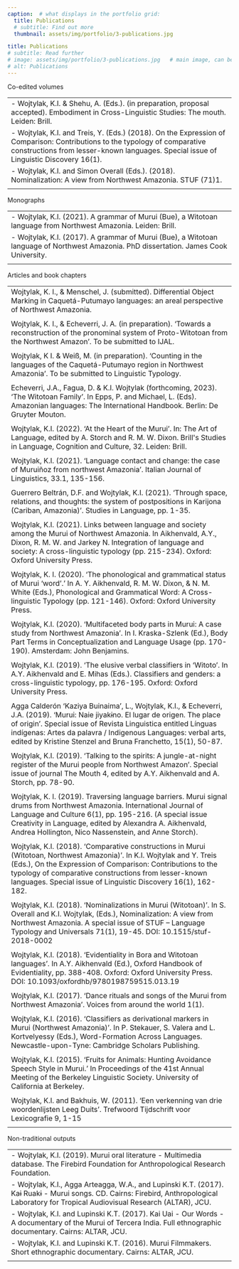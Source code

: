 ```yaml
---
caption:  # what displays in the portfolio grid:
  title: Publications
  # subtitle: Find out more
  thumbnail: assets/img/portfolio/3-publications.jpg

title: Publications
# subtitle: Read further
# image: assets/img/portfolio/3-publications.jpg   # main image, can be a link or a file in assets/img/portfolio
# alt: Publications
---
```


<p class="item-intro text-muted">Co-edited volumes</p>

|                                                                                                                                                                                                                     |
|:--------------------------------------------------------------------------------------------------------------------------------------------------------------------------------------------------------------------|
| - Wojtylak, K.I. & Shehu, A. (Eds.). (in preparation, proposal accepted). Embodiment in Cross-Linguistic Studies: The mouth. Leiden: Brill.                                                                         |
| - Wojtylak, K.I. and Treis, Y. (Eds.) (2018). On the Expression of Comparison: Contributions to the typology of comparative constructions from lesser-known languages. Special issue of Linguistic Discovery 16(1). |
| - Wojtylak, K.I. and Simon Overall (Eds.). (2018). Nominalization: A view from Northwest Amazonia. STUF (71)1.                                                                                                      |
|                                                                                                                                                                                                                     |

<p class="item-intro text-muted">Monographs</p>

|                                                                                                                                      |
|:-------------------------------------------------------------------------------------------------------------------------------------|
| - Wojtylak, K.I. (2021). A grammar of Murui (Bue), a Witotoan language from Northwest Amazonia. Leiden: Brill.                         |
| - Wojtylak, K.I. (2017). A grammar of Murui (Bue), a Witotoan language of Northwest Amazonia. PhD dissertation. James Cook University. |
|                                                                                                                                      |

<p class="item-intro text-muted">Articles and book chapters</p>

|                                                                                                                                                                                                                                                                                                                                       |
|:--------------------------------------------------------------------------------------------------------------------------------------------------------------------------------------------------------------------------------------------------------------------------------------------------------------------------------------|
| Wojtylak, K. I., & Menschel, J. (submitted). Differential Object Marking in Caquetá-Putumayo languages: an areal perspective of Northwest Amazonia.                                                                                                                                                                                   |
|                                                                                                                                                                                                                                                                                                                                       |
| Wojtylak, K. I., & Echeverri, J. A. (in preparation). ‘Towards a reconstruction of the pronominal system of Proto-Witotoan from the Northwest Amazon’. To be submitted to IJAL.                                                                                                                                                       |
|                                                                                                                                                                                                                                                                                                                                       |
| Wojtylak, K I. & Weiß, M. (in preparation). ‘Counting in the languages of the Caquetá-Putumayo region in Northwest Amazonia’. To be submitted to Linguistic Typology.                                                                                                                                                                 |
|                                                                                                                                                                                                                                                                                                                                       |
| Echeverri, J.A., Fagua, D. & K.I. Wojtylak (forthcoming, 2023). ‘The Witotoan Family’. In Epps, P. and Michael, L. (Eds). Amazonian languages: The International Handbook. Berlin: De Gruyter Mouton.                                                                                                                                 |
|                                                                                                                                                                                                                                                                                                                                       |
| Wojtylak, K.I. (2022). ‘At the Heart of the Murui’. In: The Art of Language, edited by A. Storch and R. M. W. Dixon. Brill's Studies in Language, Cognition and Culture, 32. Leiden: Brill.                                                                                                                                           |
|                                                                                                                                                                                                                                                                                                                                       |
| Wojtylak, K.I. (2021). ‘Language contact and change: the case of Muruiñoz from northwest Amazonia’. Italian Journal of Linguistics, 33.1, 135-156.                                                                                                                                                                                    |
|                                                                                                                                                                                                                                                                                                                                       |
| Guerrero Beltrán, D.F. and Wojtylak, K.I. (2021). ‘Through space, relations, and thoughts: the system of postpositions in Karijona (Cariban, Amazonia)’. Studies in Language, pp. 1-35.                                                                                                                                               |
|                                                                                                                                                                                                                                                                                                                                       |
| Wojtylak, K.I. (2021). Links between language and society among the Murui of Northwest Amazonia. In Aikhenvald, A.Y., Dixon, R. M. W. and Jarkey N. Integration of language and society: A cross-linguistic typology (pp. 215-234). Oxford: Oxford University Press.                                                                  |
|                                                                                                                                                                                                                                                                                                                                       |
| Wojtylak, K. I. (2020). ‘The phonological and grammatical status of Murui ‘word’.’ In A. Y. Aikhenvald, R. M. W. Dixon, & N. M. White (Eds.), Phonological and Grammatical Word: A Cross-linguistic Typology (pp. 121-146). Oxford: Oxford University Press.                                                                          |
|                                                                                                                                                                                                                                                                                                                                       |
| Wojtylak, K.I. (2020). ‘Multifaceted body parts in Murui: A case study from Northwest Amazonia’. In I. Kraska-Szlenk (Ed.), Body Part Terms in Conceptualization and Language Usage (pp. 170-190). Amsterdam: John Benjamins.                                                                                                         |
|                                                                                                                                                                                                                                                                                                                                       |
| Wojtylak, K.I. (2019). ‘The elusive verbal classifiers in ‘Witoto’. In A.Y. Aikhenvald and E. Mihas (Eds.). Classifiers and genders: a cross-linguistic typology, pp. 176-195. Oxford: Oxford University Press.                                                                                                                       |
|                                                                                                                                                                                                                                                                                                                                       |
| Agga Calderón ‘Kaziya Buinaima’, L., Wojtylak, K.I., & Echeverri, J.A. (2019). ‘Murui: Naie jiyakɨno. El lugar de origen. The place of origin’. Special issue of Revista Linguistica entitled Línguas indígenas: Artes da palavra / Indigenous Languages: verbal arts, edited by Kristine Stenzel and Bruna Franchetto, 15(1), 50-87. |
|                                                                                                                                                                                                                                                                                                                                       |
| Wojtylak, K.I. (2019). ‘Talking to the spirits: A jungle-at-night register of the Murui people from Northwest Amazon’. Special issue of journal The Mouth 4, edited by A.Y. Aikhenvald and A. Storch, pp. 78-90.                                                                                                                      |
|                                                                                                                                                                                                                                                                                                                                       |
| Wojtylak, K. I. (2019). Traversing language barriers. Murui signal drums from Northwest Amazonia. International Journal of Language and Culture 6(1), pp. 195-216. (A special issue Creativity in Language, edited by Alexandra A. Aikhenvald, Andrea Hollington, Nico Nassenstein, and Anne Storch).                                 |
|                                                                                                                                                                                                                                                                                                                                       |
| Wojtylak, K.I. (2018). ‘Comparative constructions in Murui (Witotoan, Northwest Amazonia)’. In K.I. Wojtylak and Y. Treis (Eds.), On the Expression of Comparison: Contributions to the typology of comparative constructions from lesser-known languages. Special issue of Linguistic Discovery 16(1), 162-182.                      |
|                                                                                                                                                                                                                                                                                                                                       |
| Wojtylak, K.I. (2018). ‘Nominalizations in Murui (Witotoan)’. In S. Overall and K.I. Wojtylak, (Eds.), Nominalization: A view from Northwest Amazonia. A special issue of STUF – Language Typology and Universals 71(1), 19-45. DOI: 10.1515/stuf-2018-0002                                                                           |
|                                                                                                                                                                                                                                                                                                                                       |
| Wojtylak, K.I. (2018). ‘Evidentiality in Bora and Witotoan languages’. In A.Y. Aikhenvald (Ed.), Oxford Handbook of Evidentiality, pp. 388-408. Oxford: Oxford University Press. DOI: 10.1093/oxfordhb/9780198759515.013.19                                                                                                           |
|                                                                                                                                                                                                                                                                                                                                       |
| Wojtylak, K.I. (2017). ‘Dance rituals and songs of the Murui from Northwest Amazonia’. Voices from around the world 1(1).                                                                                                                                                                                                             |
|                                                                                                                                                                                                                                                                                                                                       |
| Wojtylak, K.I. (2016). ‘Classifiers as derivational markers in Murui (Northwest Amazonia)’. In P. Stekauer, S. Valera and L. Kortvelyessy (Eds.), Word-Formation Across Languages. Newcastle-upon-Tyne: Cambridge Scholars Publishing.                                                                                                |
|                                                                                                                                                                                                                                                                                                                                       |
| Wojtylak, K.I. (2015). ‘Fruits for Animals: Hunting Avoidance Speech Style in Murui.’ In Proceedings of the 41st Annual Meeting of the Berkeley Linguistic Society. University of California at Berkeley.                                                                                                                             |
|                                                                                                                                                                                                                                                                                                                                       |
| Wojtylak, K.I. and Bakhuis, W. (2011). ‘Een verkenning van drie woordenlijsten Leeg Duits’. Trefwoord Tijdschrift voor Lexicografie 9, 1-15                                                                                                                                                                                           |
|                                                                                                                                                                                                                                                                                                                                       |

<p class="item-intro text-muted">Non-traditional outputs</p>

|                                                                                                                                                                                            |
|:-------------------------------------------------------------------------------------------------------------------------------------------------------------------------------------------|
| - Wojtylak, K.I. (2019). Murui oral literature - Multimedia database. The Firebird Foundation for Anthropological Research Foundation.                                                     |
| - Wojtylak, K.I., Agga Arteagga, W.A., and Lupinski K.T. (2017). Kaɨ Ruakɨ - Murui songs. CD. Cairns: Firebird, Anthropological Laboratory for Tropical Audiovisual Research (ALTAR), JCU. |
| - Wojtylak, K.I. and Lupinski K.T. (2017). Kai Uai - Our Words - A documentary of the Murui of Tercera India. Full ethnographic documentary. Cairns: ALTAR, JCU.                           |
| - Wojtylak, K.I. and Lupinski K.T. (2016). Murui Filmmakers. Short ethnographic documentary. Cairns: ALTAR, JCU.                                                                           |
|                                                                                                                                                                                            |
